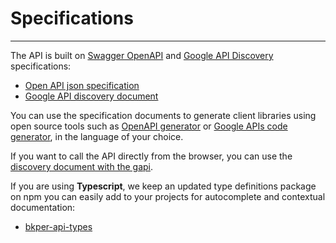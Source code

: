 # Specifications
---

The API is built on [Swagger OpenAPI](https://swagger.io/resources/open-api/) and [Google API Discovery](https://developers.google.com/discovery) specifications:

- [Open API json specification](https://app.bkper.com/openapi.json)
- [Google API discovery document](https://app.bkper.com/_ah/api/discovery/v1/apis/bkper/v3/rest)

You can use the specification documents to generate client libraries using open source tools such as [OpenAPI generator](https://openapi-generator.tech/) or [Google APIs code generator](https://github.com/google/apis-client-generator), in the language of your choice.

If you want to call the API directly from the browser, you can use the [discovery document with the gapi](https://bkper.com/docs/#rest-api-authentication-javascript).

If you are using **Typescript**, we keep an updated type definitions package on npm you can easily add to your projects for autocomplete and contextual documentation:

- [bkper-api-types](https://www.npmjs.com/package/@bkper/bkper-api-types)